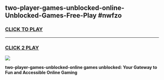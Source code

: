 
## two-player-games-unblocked-online-Unblocked-Games-Free-Play #nwfzo
<h3>
<a href="https://us.freeplayer.one?title=two-player-games-unblocked-online&ref=9M">CLICK TO PLAY</a></h3>
<hr>

<h3>
<a href="https://us.freeplayer.one?title=two-player-games-unblocked-online&ref=9M">CLICK 2 PLAY</a>
  
</h3>

<a href="https://us.freeplayer.one?title=two-player-games-unblocked-online&ref=9M"><img src="https://clearcache.store/games.png"></a>


**two-player-games-unblocked-online games unblocked: Your Gateway to Fun and Accessible Online Gaming**
